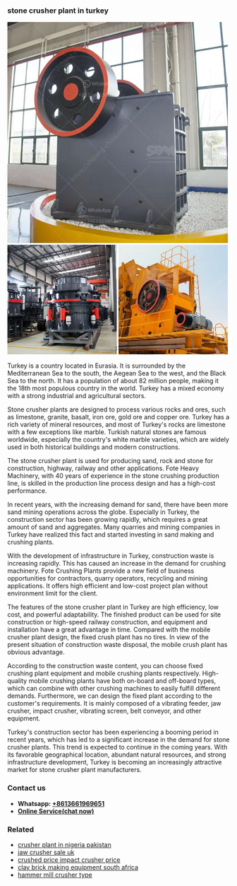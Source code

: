 <h3>stone crusher plant in turkey</h3><img src='1706767248.jpg' alt=''><p>Turkey is a country located in Eurasia. It is surrounded by the Mediterranean Sea to the south, the Aegean Sea to the west, and the Black Sea to the north. It has a population of about 82 million people, making it the 18th most populous country in the world. Turkey has a mixed economy with a strong industrial and agricultural sectors.</p><p>Stone crusher plants are designed to process various rocks and ores, such as limestone, granite, basalt, iron ore, gold ore and copper ore. Turkey has a rich variety of mineral resources, and most of Turkey's rocks are limestone with a few exceptions like marble. Turkish natural stones are famous worldwide, especially the country's white marble varieties, which are widely used in both historical buildings and modern constructions.</p><p>The stone crusher plant is used for producing sand, rock and stone for construction, highway, railway and other applications. Fote Heavy Machinery, with 40 years of experience in the stone crushing production line, is skilled in the production line process design and has a high-cost performance.</p><p>In recent years, with the increasing demand for sand, there have been more sand mining operations across the globe. Especially in Turkey, the construction sector has been growing rapidly, which requires a great amount of sand and aggregates. Many quarries and mining companies in Turkey have realized this fact and started investing in sand making and crushing plants.</p><p>With the development of infrastructure in Turkey, construction waste is increasing rapidly. This has caused an increase in the demand for crushing machinery. Fote Crushing Plants provide a new field of business opportunities for contractors, quarry operators, recycling and mining applications. It offers high efficient and low-cost project plan without environment limit for the client.</p><p>The features of the stone crusher plant in Turkey are high efficiency, low cost, and powerful adaptability. The finished product can be used for site construction or high-speed railway construction, and equipment and installation have a great advantage in time. Compared with the mobile crusher plant design, the fixed crush plant has no tires. In view of the present situation of construction waste disposal, the mobile crush plant has obvious advantage.</p><p>According to the construction waste content, you can choose fixed crushing plant equipment and mobile crushing plants respectively. High-quality mobile crushing plants have both on-board and off-board types, which can combine with other crushing machines to easily fulfill different demands. Furthermore, we can design the fixed plant according to the customer's requirements. It is mainly composed of a vibrating feeder, jaw crusher, impact crusher, vibrating screen, belt conveyor, and other equipment.</p><p>Turkey's construction sector has been experiencing a booming period in recent years, which has led to a significant increase in the demand for stone crusher plants. This trend is expected to continue in the coming years. With its favorable geographical location, abundant natural resources, and strong infrastructure development, Turkey is becoming an increasingly attractive market for stone crusher plant manufacturers.</p><h3>Contact us</h3><ul><li><strong>Whatsapp:&nbsp;<a href="https://wa.me/8613661969651">+8613661969651</a></strong></li><li><a href="https://swt.shibang-china.com/?git&amp;zhl&amp;stone crusher plant in turkey"><strong>Online Service(chat now)</strong></a></li></ul><h3>Related</h3><ul><li><a href='crusher plant in nigeria pakistan.md'>crusher plant in nigeria pakistan</a></li><li><a href='jaw crusher sale uk.md'>jaw crusher sale uk</a></li><li><a href='crushed price impact crusher price.md'>crushed price impact crusher price</a></li><li><a href='clay brick making equipment south africa.md'>clay brick making equipment south africa</a></li><li><a href='hammer mill crusher type.md'>hammer mill crusher type</a></li></ul>